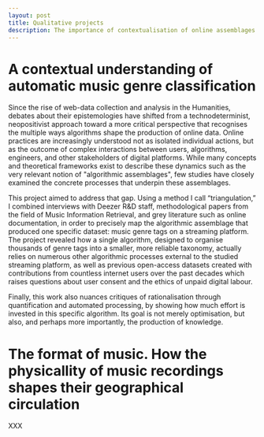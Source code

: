 ```yaml
---
layout: post
title: Qualitative projects
description: The importance of contextualisation of online assemblages and practices
---
```


# A contextual understanding of automatic music genre classification

Since the rise of web-data collection and analysis in the Humanities, debates about their epistemologies have shifted from a technodeterminist, neopositivist approach toward a more critical perspective that recognises the multiple ways algorithms shape the production of online data. Online practices are increasingly understood not as isolated individual actions, but as the outcome of complex interactions between users, algorithms, engineers, and other stakeholders of digital platforms. While many concepts and theoretical frameworks exist to describe these dynamics such as the very relevant notion of "algorithmic assemblages", few studies have closely examined the concrete processes that underpin these assemblages.

This project aimed to address that gap. Using a method I call “triangulation,” I combined interviews with Deezer R&D staff, methodological papers from the field of Music Information Retrieval, and grey literature such as online documentation, in order to precisely map the algorithmic assemblage that produced one specific dataset: music genre tags on a streaming platform. The project revealed how a single algorithm, designed to organise thousands of genre tags into a smaller, more reliable taxonomy, actually relies on numerous other algorithmic processes external to the studied streaming platform, as well as previous open-access datasets created with contributions from countless internet users over the past decades which raises questions about user consent and the ethics of unpaid digital labour.

Finally, this work also nuances critiques of rationalisation through quantification and automated processing, by showing how much effort is invested in this specific algorithm. Its goal is not merely optimisation, but also, and perhaps more importantly, the production of knowledge.

# The format of music. How the physicallity of music recordings shapes their geographical circulation

XXX
